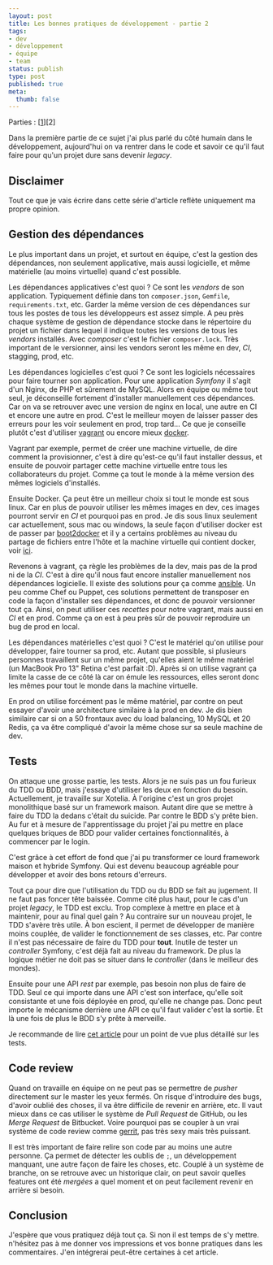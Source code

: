 ```yaml
---
layout: post
title: Les bonnes pratiques de développement - partie 2
tags:
- dev
- développement
- équipe
- team
status: publish
type: post
published: true
meta:
  thumb: false
---
```

Parties : [[1](/2015/03/20/bonnes-pratiques-de-developpement-partie-1/)][2]

Dans la première partie de ce sujet j'ai plus parlé du côté humain dans le développement, aujourd'hui on va rentrer dans le code et savoir ce qu'il faut faire pour qu'un projet dure sans devenir _legacy_.

## Disclaimer

Tout ce que je vais écrire dans cette série d'article reflète uniquement ma propre opinion.

## Gestion des dépendances

Le plus important dans un projet, et surtout en équipe, c'est la gestion des dépendances, non seulement applicative, mais aussi logicielle, et même matérielle (au moins virtuelle) quand c'est possible.

Les dépendances applicatives c'est quoi ? Ce sont les _vendors_ de son application. Typiquement définie dans ton `composer.json`, `Gemfile`, `requirements.txt`, etc. Garder la même version de ces dépendances sur tous les postes de tous les développeurs est assez simple. A peu près chaque système de gestion de dépendance stocke dans le répertoire du projet un fichier dans lequel il indique toutes les versions de tous les _vendors_ installés. Avec _composer_ c'est le fichier `composer.lock`. Très important de le versionner, ainsi les vendors seront les même en dev, _CI_, stagging, prod, etc.

Les dépendances logicielles c'est quoi ? Ce sont les logiciels nécessaires pour faire tourner son application. Pour une application _Symfony_ il s'agit d'un Nginx, de PHP et sûrement de MySQL. Alors en équipe ou même tout seul, je déconseille fortement d'installer manuellement ces dépendances. Car on va se retrouver avec une version de nginx en local, une autre en CI et encore une autre en prod. C'est le meilleur moyen de laisser passer des erreurs pour les voir seulement en prod, trop tard... Ce que je conseille plutôt c'est d'utiliser [vagrant](https://www.vagrantup.com/) ou encore mieux [docker](https://www.docker.com/).

Vagrant par exemple, permet de créer une machine virtuelle, de dire comment la provisionner, c'est à dire qu'est-ce qu'il faut installer dessus, et ensuite de pouvoir partager cette machine virtuelle entre tous les collaborateurs du projet. Comme ça tout le monde à la même version des mêmes logiciels d'installés.

Ensuite Docker. Ça peut être un meilleur choix si tout le monde est sous linux. Car en plus de pouvoir utiliser les mêmes images en dev, ces images pourront servir en _CI_ et pourquoi pas en prod. Je dis sous linux seulement car actuellement, sous mac ou windows, la seule façon d'utiliser docker est de passer par [boot2docker](http://boot2docker.io/) et il y a certains problèmes au niveau du partage de fichiers entre l'hôte et la machine virtuelle qui contient docker, voir [ici](https://github.com/boot2docker/boot2docker/issues/581).

Revenons à vagrant, ça règle les problèmes de la dev, mais pas de la prod ni de la _CI_. C'est à dire qu'il nous faut encore installer manuellement nos dépendances logicielle. Il existe des solutions pour ça comme [ansible](http://www.ansible.com/home). Un peu comme Chef ou Puppet, ces solutions permettent de transposer en code la façon d'installer ses dépendances, et donc de pouvoir versionner tout ça. Ainsi, on peut utiliser ces _recettes_ pour notre vagrant, mais aussi en _CI_ et en prod. Comme ça on est à peu près sûr de pouvoir reproduire un bug de prod en local.

Les dépendances matérielles c'est quoi ? C'est le matériel qu'on utilise pour développer, faire tourner sa prod, etc. Autant que possible, si plusieurs personnes travaillent sur un même projet, qu'elles aient le même matériel (un MacBook Pro 13" Retina c'est parfait :D). Après si on utilise vagrant ça limite la casse de ce côté là car on émule les ressources, elles seront donc les mêmes pour tout le monde dans la machine virtuelle.

En prod on utilise forcément pas le même matériel, par contre on peut essayer d'avoir une architecture similaire à la prod en dev. Je dis bien similaire car si on a 50 frontaux avec du load balancing, 10 MySQL et 20 Redis, ça va être compliqué d'avoir la même chose sur sa seule machine de dev.

## Tests

On attaque une grosse partie, les tests. Alors je ne suis pas un fou furieux du TDD ou BDD, mais j'essaye d'utiliser les deux en fonction du besoin. Actuellement, je travaille sur Xotelia. À l'origine c'est un gros projet monolithique basé sur un framework maison. Autant dire que se mettre à faire du TDD la dedans c'était du suicide. Par contre le BDD s'y prête bien. Au fur et à mesure de l'apprentissage du projet j'ai pu mettre en place quelques briques de BDD pour valider certaines fonctionnalités, à commencer par le login.

C'est grâce à cet effort de fond que j'ai pu transformer ce lourd framework maison et hybride Symfony. Qui est devenu beaucoup agréable pour développer et avoir des bons retours d'erreurs.

Tout ça pour dire que l'utilisation du TDD ou du BDD se fait au jugement. Il ne faut pas foncer tête baissée. Comme cité plus haut, pour le cas d'un projet _legacy_, le TDD est exclu. Trop complexe à mettre en place et à maintenir, pour au final quel gain ? Au contraire sur un nouveau projet, le TDD s'avère très utile. À bon escient, il permet de développer de manière moins couplée, de valider le fonctionnement de ses classes, etc. Par contre il n'est pas nécessaire de faire du TDD pour **tout**. Inutile de tester un _controller_ Symfony, c'est déjà fait au niveau du framework. De plus la logique métier ne doit pas se situer dans le _controller_ (dans le meilleur des mondes).

Ensuite pour une API _rest_ par exemple, pas besoin non plus de faire de TDD. Seul ce qui importe dans une API c'est son interface, qu'elle soit consistante et une fois déployée en prod, qu'elle ne change pas. Donc peut importe le mécanisme derrière une API ce qu'il faut valider c'est la sortie. Et là une fois de plus le BDD s'y prête à merveille.

Je recommande de lire [cet article](http://everzet.com/post/107204911916/economy-of-tests) pour un point de vue plus détaillé sur les tests.

## Code review

Quand on travaille en équipe on ne peut pas se permettre de _pusher_ directement sur le master les yeux fermés. On risque d'introduire des bugs, d'avoir oublié des choses, il va être difficile de revenir en arrière, etc. Il vaut mieux dans ce cas utiliser le système de _Pull Request_ de GitHub, ou les _Merge Request_ de Bitbucket. Voire pourquoi pas se coupler à un vrai système de code review comme [gerrit](https://code.google.com/p/gerrit/), pas très sexy mais très puissant.

Il est très important de faire relire son code par au moins une autre personne. Ça permet de détecter les oublis de `;`, un développement manquant, une autre façon de faire les choses, etc. Couplé à un système de branche, on se retrouve avec un historique clair, on peut savoir quelles features ont été _mergées_ a quel moment et on peut facilement revenir en arrière si besoin.

## Conclusion

J'espère que vous pratiquez déjà tout ça. Si non il est temps de s'y mettre. n'hésitez pas à me donner vos impressions et vos bonne pratiques dans les commentaires. J'en intégrerai peut-être certaines à cet article.
